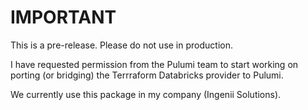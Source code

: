 # IMPORTANT

This is a pre-release. Please do not use in production.

I have requested permission from the Pulumi team to start working on porting (or bridging) the Terrraform Databricks provider to Pulumi.

We currently use this package in my company (Ingenii Solutions).
